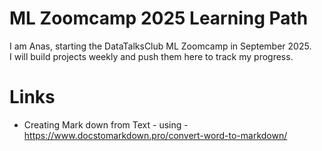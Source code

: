 # ML Zoomcamp 2025 Learning Path

I am Anas, starting the DataTalksClub ML Zoomcamp in September 2025.  
I will build projects weekly and push them here to track my progress.

# Links

  - Creating Mark down from Text - using - https://www.docstomarkdown.pro/convert-word-to-markdown/ 
